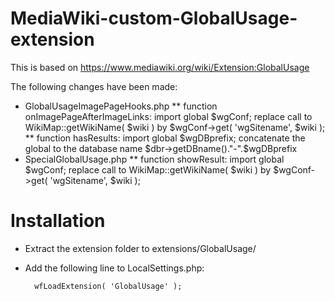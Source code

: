 # MediaWiki-custom-GlobalUsage-extension
This is based on https://www.mediawiki.org/wiki/Extension:GlobalUsage

The following changes have been made:

* GlobalUsageImagePageHooks.php
** function onImagePageAfterImageLinks:
   import global $wgConf;
   replace call to WikiMap::getWikiName( $wiki ) by $wgConf->get( 'wgSitename', $wiki );
** function hasResults:
   import global $wgDBprefix;
   concatenate the global to the database name $dbr->getDBname()."-".$wgDBprefix
* SpecialGlobalUsage.php
** function showResult:
   import global $wgConf;
   replace call to WikiMap::getWikiName( $wiki ) by $wgConf->get( 'wgSitename', $wiki );

# Installation
* Extract the extension folder to extensions/GlobalUsage/
* Add the following line to LocalSettings.php:

        wfLoadExtension( 'GlobalUsage' );
